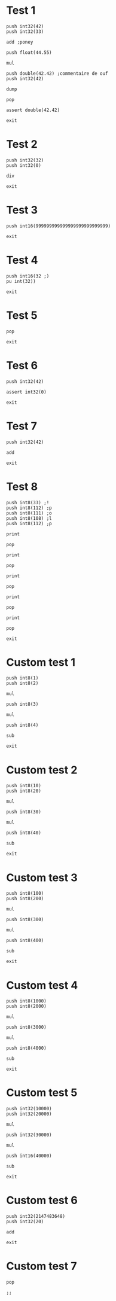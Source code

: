 # Test 1
```
push int32(42)
push int32(33)

add ;poney

push float(44.55)

mul

push double(42.42) ;commentaire de ouf
push int32(42)

dump

pop

assert double(42.42)

exit
```
# Test 2
```
push int32(32)
push int32(0)

div

exit
```
# Test 3
```
push int16(999999999999999999999999999)

exit
```
# Test 4
```
push int16(32 ;)
pu int(32))

exit
```
# Test 5
```
pop

exit
```
# Test 6
```
push int32(42)

assert int32(0)

exit
```
# Test 7
```
push int32(42)

add

exit
```
# Test 8
```
push int8(33) ;!
push int8(112) ;p
push int8(111) ;o
push int8(108) ;l
push int8(112) ;p

print

pop 

print

pop

print

pop 

print

pop

print

pop

exit
```
# Custom test 1
```
push int8(1)
push int8(2)

mul

push int8(3)

mul

push int8(4)

sub

exit
```
# Custom test 2
```
push int8(10)
push int8(20)

mul

push int8(30)

mul

push int8(40)

sub

exit
```
# Custom test 3
```
push int8(100)
push int8(200)

mul

push int8(300)

mul

push int8(400)

sub

exit
```
# Custom test 4
```
push int8(1000)
push int8(2000)

mul

push int8(3000)

mul

push int8(4000)

sub

exit
```
# Custom test 5
```
push int32(10000)
push int32(20000)

mul

push int32(30000)

mul

push int16(40000)

sub

exit
```
# Custom test 6
```
push int32(2147483648)
push int32(20)

add

exit
```
# Custom test 7
```
pop

;;
```
